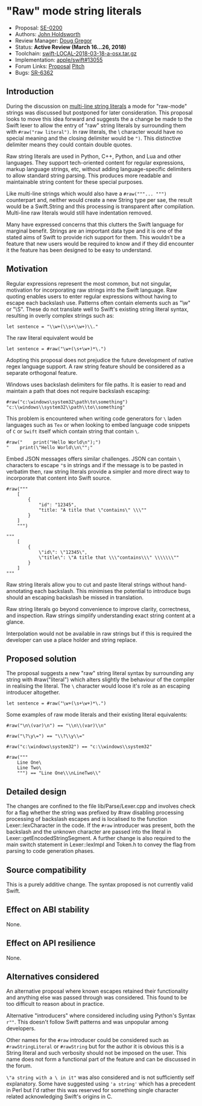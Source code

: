 # "Raw" mode string literals

* Proposal: [SE-0200](0200-raw-string-escaping.md)
* Authors: [John Holdsworth](https://github.com/johnno1962)
* Review Manager: [Doug Gregor](https://github.com/DougGregor)
* Status: **Active Review (March 16...26, 2018)**
* Toolchain: [swift-LOCAL-2018-03-18-a-osx.tar.gz](http://johnholdsworth.com/swift-LOCAL-2018-03-18-a-osx.tar.gz)
* Implementation: [apple/swift#13055](https://github.com/apple/swift/pull/13055)
* Forum Links: [Proposal](https://forums.swift.org/t/se-0200-raw-mode-string-literals/11048) [Pitch](https://forums.swift.org/t/pitch-raw-mode-string-literals/7120)
* Bugs: [SR-6362](https://bugs.swift.org/browse/SR-6362)

## Introduction

During the discussion on [multi-line string literals](https://github.com/apple/swift-evolution/blob/master/proposals/0168-multi-line-string-literals.md) a mode for "raw-mode" strings was discussed but postponed for later consideration. This proposal looks to move this idea forward and suggests the a change be made to the Swift lexer to allow the entry of "raw" string literals by surrounding them with `#raw("raw literal")`. In raw literals, the \ character would have no special meaning and the closing delimiter would be `")`. This distinctive delimiter means they could contain double quotes.

Raw string literals are used in Python, C++, Python, and Lua and other languages. They support tech-oriented content for regular expressions, markup language strings, etc, without adding language-specific delimiters to allow standard string parsing. This produces more readable and maintainable string content for these special purposes.

Like multi-line strings which would also have a `#raw("""... """)` counterpart and, neither would create a new String type per sae, the result would be a Swift.String and this processing is transparent after compilation. Multi-line raw literals would still have indentation removed.

Many have expressed concerns that this clutters the Swift language for marginal benefit. Strings are an important data type and it is one of the stated aims of Swift to provide rich support for them. This wouldn't be a feature that new users would be required to know and if they did encounter it the feature has been designed to be easy to understand.

## Motivation

Regular expressions represent the most common, but not singular, motivation for incorporating raw strings into the Swift language. Raw quoting enables users to enter regular expressions without having to escape each backslash use. Patterns often contain elements such as "\w" or "\S". These do not translate well to Swift's existing string literal syntax, resulting in overly complex strings such as:

    let sentence = "\\w+(\\s+\\w+)\\."
    
The raw literal equivalent would be
    
    let sentence = #raw("\w+(\s+\w+)*\.")

Adopting this proposal does not prejudice the future development of native regex language support. A raw string feature should be considered as a separate orthogonal feature.

Windows uses backslash delimiters for file paths. It is easier to read and maintain a path that does not require backslash escaping:

	#raw("c:\windows\system32\path\to\something")
	"c:\\windows\\system32\\path\\to\\something"
	
This problem is encountered when writing code generators for `\` laden languages such as `Tex` or when looking to embed language code snippets of `C` or `Swift` itself which contain string that contain `\`.

	#raw("    print("Hello World\n");")
	"    print(\"Hello World\\n\"";"

Embed JSON messages offers similar challenges. JSON can contain `\` characters to escape `"`s in strings and if the message is to be pasted in verbatim then, raw string literals provide a simpler and more direct way to incorporate that content into Swift source.

	#raw("""
		[
			{
				"id": "12345",
				"title: "A title that \"contains\" \\\""
			}
		]
		""")

	"""
		[
			{
				\"id\": \"12345\",
				\"title\": \"A title that \\\"contains\\\" \\\\\\\""
			}
		]
	"""

Raw string literals allow you to cut and paste literal strings without hand-annotating each backslash. This minimises the potential to introduce bugs should an escaping backslash be missed in translation.
	
Raw string literals go beyond convenience to improve clarity, correctness, and inspection. Raw strings simplify understanding exact string content at a glance.

Interpolation would not be available in raw strings but if this is required the developer can use a place holder and string replace.

## Proposed solution

The proposal suggests a new "raw" string literal syntax by surrounding any string with #raw("literal") which alters slightly the behaviour of the compiler in realising the literal. The `\` character would loose it's role as an escaping introducer altogether.

    let sentence = #raw("\w+(\s+\w+)*\.")

Some examples of raw mode literals and their existing literal equivalents:

	#raw("\n\(var)\n") == "\\n\\(var)\\n"

	#raw("\?\y\=") == "\\?\\y\\="

	#raw("c:\windows\system32") == "c:\\windows\\system32"

	#raw("""
		Line One\
		Line Two\
		""") == "Line One\\\nLineTwo\\"

## Detailed design

The changes are confined to the file lib/Parse/Lexer.cpp and involves check for a flag whether the string was prefixed by #raw disabling processing processing of backslash escapes and is localised to the function Lexer::lexCharacter in the code. If the `#raw` introducer was present, both the backslash and the unknown character are passed into the literal in Lexer::getEncodedStringSegment. A further change is also required to the main switch statement in Lexer::lexImpl and Token.h to convey the flag from parsing to code generation phases.

## Source compatibility

This is a purely additive change. The syntax proposed is not currently valid Swift.

## Effect on ABI stability

None.

## Effect on API resilience

None.

## Alternatives considered

An alternative proposal where known escapes retained their functionality and anything else was passed through was considered. This found to be too difficult to reason about in practice. 

Alternative "introducers" where considered including using Python's Syntax `r""`. This doesn't follow Swift patterns and was unpopular among developers. 

Other names for the `#raw` introducer could be considered such as `#rawStringLiteral` or `#rawString` but for the author it is obvious this is a String literal and such verbosity should not be imposed on the user. This name does not form a functional part of the feature and can be discussed in the forum. 

`\"a string with a \ in it"` was also considered and is not sufficiently self explanatory. Some have suggested using `'a string'` which has a precedent in Perl but I'd rather this was reserved for something single character related acknowledging Swift's origins in C.